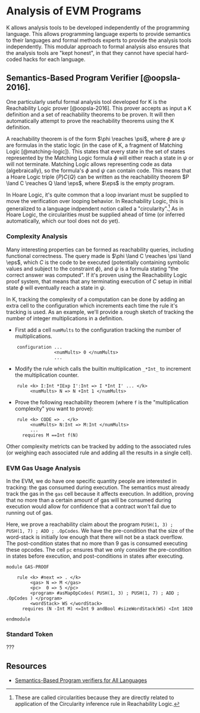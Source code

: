 Analysis of EVM Programs
========================

K allows analysis tools to be developed independently of the programming language.
This allows programming language experts to provide semantics to their languages and formal methods experts to provide the analysis tools independently.
This modular approach to formal analysis also ensures that the analysis tools are "kept honest", in that they cannot have special hard-coded hacks for each language.

Semantics-Based Program Verifier [@oopsla-2016].
------------------------------------------------

One particularly useful formal analysis tool developed for K is the Reachability Logic prover [@oopsla-2016].
This prover accepts as input a K definition and a set of reachability theorems to be proven.
It will then automatically attempt to prove the reachability theorems using the K definition.

A reachability theorem is of the form $\phi \reaches \psi$, where $\phi$ are $\psi$ are formulas in the static logic (in the case of K, a fragment of Matching Logic [@matching-logic]).
This states that every state in the set of states represented by the Matching Logic formula $\phi$ will either reach a state in $\psi$ or will not terminate.
Matching Logic allows representing code as data (algebraically), so the formula's $\phi$ and $\psi$ can contain code.
This means that a Hoare Logic triple $\{P\} C \{Q\}$ can be written as the reachability theorem $P \land C \reaches Q \land \eps$, where $\eps$ is the empty program.

In Hoare Logic, it's quite common that a loop invariant must be supplied to move the verification over looping behavior.
In Reachability Logic, this is generalized to a language indpendent notion called a "circularity".[^circularity]
As in Hoare Logic, the circularities must be supplied ahead of time (or inferred automatically, which our tool does not do yet).

[^circularity]: These are called circularities because they are directly related to application of the Circularity inference rule in Reachability Logic.

### Complexity Analysis

Many interesting properties can be formed as reachability queries, including functional correctness.
The query made is $\phi \land C \reaches \psi \land \eps$, which $C$ is the code to be executed (potentially containing symbolic values and subject to the constraint $\phi$), and $\psi$ is a formula stating "the correct answer was computed".
If it's proven using the Reachability Logic proof system, that means that any terminating execution of $C$ setup in initial state $\phi$ will eventually reach a state in $\psi$.

In K, tracking the complexity of a computation can be done by adding an extra cell to the configuration which increments each time the rule it's tracking is used.
As an example, we'll provide a rough sketch of tracking the number of integer multiplications in a definition.

-   First add a cell `numMults` to the configuration tracking the number of multiplications.

```{.k, .paper}
    configuration ...
                  <numMults> 0 </numMults>
                  ...
```

-   Modify the rule which calls the builtin multiplication `_*Int_` to increment the multiplication counter.

```{.k, .paper}
    rule <k> I:Int *IExp I':Int => I *Int I' ... </k>
         <numMults> N => N +Int 1 </numMults>
```

-   Prove the following reachability theorem (where `f` is the "multiplication complexity" you want to prove):

```{.k, .paper}
    rule <k> CODE => . </k>
         <numMults> N:Int => M:Int </numMults>
         ...
      requires M ==Int f(N)
```

Other complexity metricts can be tracked by adding to the associated rules (or weighing each associated rule and adding all the results in a single cell).

### EVM Gas Usage Analysis

In the EVM, we do have one specific quantity people are interested in tracking: the gas consumed during execution.
The semantics must already track the gas in the `gas` cell because it affects execution.
In addition, proving that no more than a certain amount of gas will be consumed during execution would allow for confidence that a contract won't fail due to running out of gas.

Here, we prove a reachability claim about the program `PUSH(1, 3) ; PUSH(1, 7) ; ADD ; .OpCodes`.
We have the pre-condition that the size of the word-stack is initially low enough that there will not be a stack overflow.
The post-condition states that no more than 9 gas is consumed executing these opcodes.
The cell `pc` ensures that we only consider the pre-condition in states before execution, and post-conditions in states after executing.

```{.k, .paper, .spec1}
module GAS-PROOF

    rule <k> #next => . </k>
         <gas> N => M </gas>
         <pc>  0 => 5 </pc>
         <program> #asMapOpCodes( PUSH(1, 3) ; PUSH(1, 7) ; ADD ; .OpCodes ) </program>
         <wordStack> WS </wordStack>
      requires (N -Int M) <=Int 9 andBool #sizeWordStack(WS) <Int 1020

endmodule
```

### Standard Token

???

Resources
---------

-   [Semantics-Based Program verifiers for All Languages](http://fsl.cs.illinois.edu/FSL/papers/2016/stefanescu-park-yuwen-li-rosu-2016-oopsla-public.pdf)
